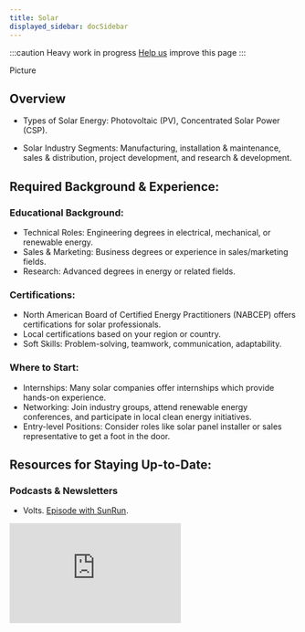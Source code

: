 ```yaml
---
title: Solar 
displayed_sidebar: docSidebar
---
```

:::caution
Heavy work in progress
[Help us](contribute) improve this page
:::

Picture

## Overview

* Types of Solar Energy: Photovoltaic (PV), Concentrated Solar Power (CSP).

* Solar Industry Segments: Manufacturing, installation & maintenance, sales & distribution, project development, and research & development.

## Required Background & Experience:

###  Educational Background:
* Technical Roles: Engineering degrees in electrical, mechanical, or renewable energy.
* Sales & Marketing: Business degrees or experience in sales/marketing fields.
* Research: Advanced degrees in energy or related fields.

### Certifications:
* North American Board of Certified Energy Practitioners (NABCEP) offers certifications for solar professionals.
* Local certifications based on your region or country.
* Soft Skills: Problem-solving, teamwork, communication, adaptability.

### Where to Start:

* Internships: Many solar companies offer internships which provide hands-on experience.
* Networking: Join industry groups, attend renewable energy conferences, and participate in local clean energy initiatives.
* Entry-level Positions: Consider roles like solar panel installer or sales representative to get a foot in the door.

## Resources for Staying Up-to-Date:

### Podcasts & Newsletters

* Volts. [Episode with SunRun](https://www.volts.wtf/p/how-to-accelerate-rooftop-solar-and#details).

<iframe 
  allow="autoplay *; encrypted-media *; fullscreen *; clipboard-write" 
  frameBorder="0" 
  height="175" 
  style={{width:'100%', maxWidth:'660px', overflow:'hidden', borderRadius:'10px'}} 
  sandbox="allow-forms allow-popups allow-same-origin allow-scripts allow-storage-access-by-user-activation allow-top-navigation-by-user-activation" 
  src="https://embed.podcasts.apple.com/us/podcast/how-to-accelerate-rooftop-solar-household-batteries/id1548554104?i=1000628024034"
/>

### Websites
* [Solar Energy Industries Association (SEIA)](https://www.seia.org/)
* [International Solar Energy Society (ISES)](https://www.ises.org/)

### Books:
* "Solar Electricity Handbook" by Michael Boxwell
* "Solar Energy Engineering: Processes and Systems" by Soteris A. Kalogirou

### Courses:
* Platforms like Coursera and Udemy offer courses on solar energy and its applications.

* Check local universities for specialized programs in renewable energy.

* Forums & Communities: Websites like SolarPanelTalk or the subreddit r/solar can be invaluable for peer discussions.

### Job Platforms & Websites:

- SolarJobsUSA
- Solar Energy Jobs.

### Career Progression & Potential Roles:

* Entry-level: Solar Installer, Customer Service Representative, Junior Salesperson.

* Mid-level: Project Manager, Senior Engineer, Sales Manager.

* Senior-level: Director of Operations, Chief Technology